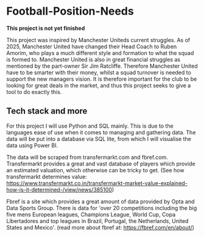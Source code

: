 # Football-Position-Needs

__This project is not yet finished__
  
This project was inspired by Manchester Uniteds current struggles. As of 2025, Manchester United have changed their Head Coach to Ruben Amorim, who plays a much different style and formation to what the squad is formed to. Manchester United is also in great financial struggles as mentioned by the part-owner Sir Jim Ratcliffe. Therefore Manchester United have to be smarter with their money, whilst a squad turnover is needed to support the new managers vision. It is therefore important for the club to be looking for great deals in the market, and thus this project seeks to give a tool to do exactly this.

## Tech stack and more

For this project I will use Python and SQL mainly. This is due to the languages ease of use when it comes to managing and gathering data. 
The data will be put into a database via SQL lite, from which I will visualise the data using Power BI.

The data will be scraped from transfermarkt.com and fbref.com. Transfermarkt provides a great and vast database of players which provide an estimated valuation, which otherwise can be tricky to get. (See how transfermarkt determines value: https://www.transfermarkt.co.in/transfermarkt-market-value-explained-how-is-it-determined-/view/news/385100) 

Fbref is a site which provides a great amount of data provided by Opta and Data Sports Group. There is data for 'over 20 competitions including the big five mens European leagues, Champions League, World Cup, Copa Libertadores and top leagues in Brazil, Portugal, the Netherlands, United States and Mexico'. (read more about fbref at: https://fbref.com/en/about/)
